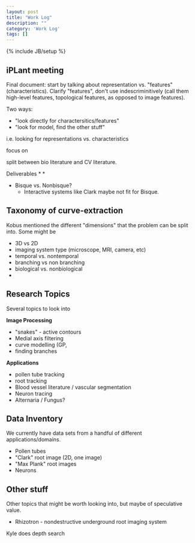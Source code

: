 ```yaml
---
layout: post
title: "Work Log"
description: ""
category: 'Work Log'
tags: []
---
```

{% include JB/setup %}


iPLant meeting
-------------------

Final document: start by talking about representation vs. "features" (characteristics).  Clarify "features", don't use indescriminitively (call them high-level features, topological features, as opposed to image features).

Two ways:
* "look directly for charactersitics/features"
* "look for model, find the other stuff"

i.e. looking for representations vs. characteristics

focus on 

split between bio literature and CV literature.


Deliverables
    * 
    * 

* Bisque vs. Nonbisque?
    * Interactive systems like Clark maybe not fit for Bisque.

Taxonomy of curve-extraction
-----------------------------
Kobus mentioned the different "dimensions"  that the problem can be split into.  Some might be

* 3D vs 2D
* imaging system type (microscope, MRI, camera, etc)
* temporal vs. nontemporal
* branching vs non branching
* biological vs. nonbiological
*  


Research Topics
-----------
Several topics to look into

**Image Processing**

* "snakes" - active contours
* Medial axis filtering
* curve modelling (GP, 
* finding branches

**Applications**

* pollen tube tracking
* root tracking
* Blood vessel literature / vascular segmentation
* Neuron tracing
* Alternaria / Fungus? 


Data Inventory 
---------------
We currently have data sets from a handful of different applications/domains.

* Pollen tubes
* "Clark" root image (2D, one image)
* "Max Plank" root images 
* Neurons


Other stuff
-------
Other topics that might be worth looking into, but maybe of speculative value.

* Rhizotron - nondestructive underground root imaging system 

Kyle does depth search
